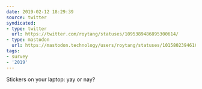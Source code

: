 ```yaml
---
date: 2019-02-12 18:29:39
source: twitter
syndicated:
- type: twitter
  url: https://twitter.com/roytang/statuses/1095389486895300614/
- type: mastodon
  url: https://mastodon.technology/users/roytang/statuses/101580239461673646
tags:
- survey
- '2019'
---
```


Stickers on your laptop: yay or nay?